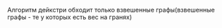 Алгоритм дейкстри обходит только взвешенные графы(взвешенные графы - те у которых есть вес на гранях)